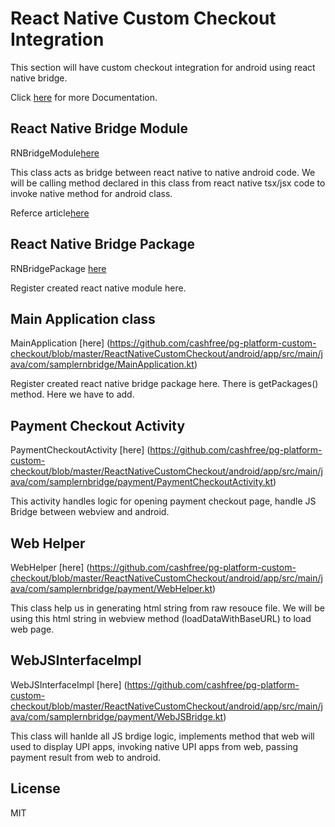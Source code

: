 # React Native Custom Checkout Integration
This section will have custom checkout integration for android using react native bridge.

Click [here](https://docs.cashfree.com/docs/android-custom-webview) for more Documentation.

## React Native Bridge Module
RNBridgeModule[here](https://github.com/cashfree/pg-platform-custom-checkout/blob/master/ReactNativeCustomCheckout/android/app/src/main/java/com/samplernbridge/RNBridgeModule.kt)

This class acts as bridge between react native to native android code.
We will be calling method declared in this class from react native tsx/jsx code to invoke native method for android class.

Referce article[here](https://reactnative.dev/docs/native-modules-android)


## React Native Bridge Package
RNBridgePackage [here](https://github.com/cashfree/pg-platform-custom-checkout/blob/master/ReactNativeCustomCheckout/android/app/src/main/java/com/samplernbridge/RNBridgePackage.kt)

Register created react native module here.

## Main Application class
MainApplication [here] (https://github.com/cashfree/pg-platform-custom-checkout/blob/master/ReactNativeCustomCheckout/android/app/src/main/java/com/samplernbridge/MainApplication.kt)

Register created react native bridge package here. There is getPackages() method. Here we have to add.
## Payment Checkout Activity
PaymentCheckoutActivity [here] (https://github.com/cashfree/pg-platform-custom-checkout/blob/master/ReactNativeCustomCheckout/android/app/src/main/java/com/samplernbridge/payment/PaymentCheckoutActivity.kt)

This activity handles logic for opening payment checkout page, handle JS Bridge between webview and android.

## Web Helper 
WebHelper [here] (https://github.com/cashfree/pg-platform-custom-checkout/blob/master/ReactNativeCustomCheckout/android/app/src/main/java/com/samplernbridge/payment/WebHelper.kt)

This class help us in generating html string from raw resouce file. We will be using this html string in webview method (loadDataWithBaseURL) to load web page.

## WebJSInterfaceImpl
WebJSInterfaceImpl [here] (https://github.com/cashfree/pg-platform-custom-checkout/blob/master/ReactNativeCustomCheckout/android/app/src/main/java/com/samplernbridge/payment/WebJSBridge.kt)

This class will hanlde all JS brdige logic, implements method that web will used to display UPI apps, invoking native UPI apps from web, passing payment result from web to android.

## License

MIT